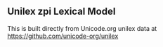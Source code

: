 Unilex zpi Lexical Model
----------------------

This is built directly from Unicode.org unilex data at
https://github.com/unicode-org/unilex
